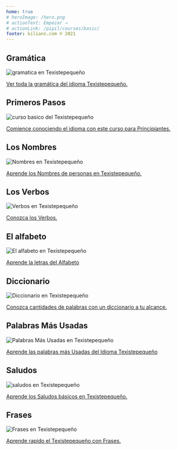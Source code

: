 ```yaml
---
home: true
# heroImage: /hero.png
# actionText: Empezar →
# actionLink: /pipil/courses/basic/
footer: kiliann.com © 2021 
---
```


<div class="features">
  <div class="feature">
    <h2>Gramática </h2>
    <img src="/home/grammar.jpg" alt="gramatica en Texistepequeño">
    <p><a href="/mx/texistepequeno/grammar/guide/">Ver toda la gramática del idioma Texistepequeño.</a></p>
  </div>
  <div class="feature">
    <h2>Primeros Pasos</h2>
    <img src="/home/courses.jpg" alt="curso basico del Texistepequeño">
    <p><a href="/mx/texistepequeno/courses/basic/">Comience conociendo el idioma con este curso para Principiantes.</a></p>
  </div>
  <div class="feature">
    <h2>Los Nombres</h2>
    <img src="/home/people.jpg" alt="Nombres en Texistepequeño">
    <p><a href="/mx/texistepequeno/vocabulary/people/">Aprende los Nombres de personas en Texistepequeño.</a></p>
  </div>
   <div class="feature">
    <h2>Los Verbos </h2>
    <img src="/home/verbs.png" alt="Verbos en Texistepequeño">
    <p><a href="/mx/texistepequeno/grammar/verbs/">Conozca los Verbos.</a></p>
  </div>
  <div class="feature">
    <h2>El alfabeto</h2>
    <img src="/home/alphabet.jpg" alt="El alfabeto en Texistepequeño">
    <p><a href="/mx/texistepequeno/grammar/alphabet/">Aprende la letras del Alfabeto</a></p>
  </div>
     <div class="feature">
    <h2>Diccionario</h2>
    <img src="/home/dictionary.jpg" alt="Diccionario en Texistepequeño">
    <p><a href="/mx/texistepequeno/dictionary/">Conozca cantidades de palabras con un diccionario a tu alcance.</a></p>
  </div>
  <div class="feature">
    <h2>Palabras Más Usadas</h2>
    <img src="/home/more_used.jpg" alt="Palabras Más Usadas en Texistepequeño">
    <p><a href="/mx/texistepequeno/vocabulary/more_used/">Aprende las palabras más Usadas del Idioma Texistepequeño</a></p>
  </div>
    <div class="feature">
    <h2>Saludos</h2>
    <img src="/home/greetings.jpg" alt="saludos en Texistepequeño">
    <p><a href="/mx/texistepequeno/vocabulary/greetings/">Aprende los Saludos básicos en Texistepequeño.</a></p>
  </div>
   <div class="feature">
    <h2>Frases</h2>
    <img src="/home/phrases.jpg" alt="Frases en Texistepequeño">
    <p><a href="/mx/texistepequeno/vocabulary/phrases/">Aprende rapido el Texistepequeño con Frases.</a></p>
  </div>
</div>

<!-- <counter/> -->